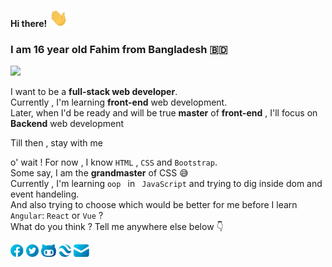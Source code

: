 #### Hi there! <img src="https://github.com/mahtamun-hoque-fahim/server/blob/main/icon server/animated icons/hand.gif" width="30px"><br>
### I am 16 year old **Fahim** from **Bangladesh** 🇧🇩

<img src="https://github.com/mahtamun-hoque-fahim/mahtamun-hoque-fahim.github.io/blob/main/assets/media/personal/me-in-friends.jpg">

 I want to be a **full-stack web developer**. <br>
 Currently , I'm learning **front-end** web development. <br>
 Later, when I'd be ready and will be true **master** of **front-end** , I'll focus on **Backend** web development <br>
 
Till then , stay with me <br>

o' wait ! For now , I know ` HTML ` , `CSS` and `Bootstrap`. <br>
Some say, I am the **grandmaster** of CSS :sweat_smile: <br>
Currently , I'm learning `oop ` in ` JavaScript` and trying to dig inside dom and event handeling.<br>
And also trying to choose which would be better for me before I learn `Angular`: `React` or `Vue` ? <br>
What do you think ?
Tell me anywhere else below :point_down: <br>

<a href="https://facebook.com/mahtamunhoque.fahim" target="_blank" ><img src="https://github.com/mahtamun-hoque-fahim/server/blob/main/icon%20server/social%20icons/facebook.png" height="20px"></a> 
<a href="https://twitter.com/mahtamunF/" target="_blank" ><img src="https://github.com/mahtamun-hoque-fahim/server/blob/main/icon%20server/social%20icons/twitter.png" height="20px"></a> 
<a href="https://github.com/mahtamun-hoque-fahim/" target="_blank" ><img src="https://github.com/mahtamun-hoque-fahim/server/blob/main/icon%20server/social%20icons/Vector.png" height="20px"></a> 
<a href="https://fahim.pages.dev" target="_blank" ><img src="https://github.com/mahtamun-hoque-fahim/server/blob/main/icon%20server/social%20icons/earth.png" height="20px"></a>
<a href="mailto:mahtamunhoquefahim@gmail.com" target="_blank" ><img src="https://github.com/mahtamun-hoque-fahim/server/blob/main/icon%20server/social%20icons/mail.png" height="20px"></a>

<!-- comment trick 1
[![facebook logo](https://github.com/mahtamun-hoque-fahim/server/blob/main/icon%20server/social%20icons/facebook.png)](https://facebook.com/mahtamunhoque.fahim) 
[![twitter logo](https://github.com/mahtamun-hoque-fahim/server/blob/main/icon%20server/social%20icons/twitter.png)](https://twitter.com/mahtamunF)
[![github logo](https://github.com/mahtamun-hoque-fahim/server/blob/main/icon%20server/social%20icons/Vector.png)](https://github.com/mahtamun-hoque-fahim)  
[![website logo](https://github.com/mahtamun-hoque-fahim/server/blob/main/icon%20server/social%20icons/earth.png)](https://fahim.pages.dev) 
-->
[//]: # (comment trick 2)
[//]: # (This is a comment.)


